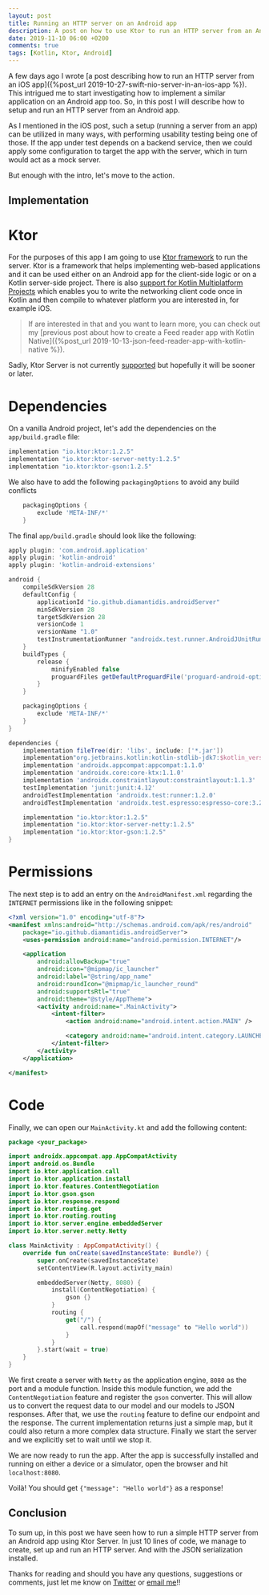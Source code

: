 ```yaml
---
layout: post
title: Running an HTTP server on an Android app
description: A post on how to use Ktor to run an HTTP server from an Android app
date: 2019-11-10 06:00 +0200
comments: true
tags: [Kotlin, Ktor, Android]
---
```


A few days ago I wrote [a post describing how to run an HTTP server from an iOS app]({%post_url 2019-10-27-swift-nio-server-in-an-ios-app %}).
This intrigued me to start investigating how to implement a similar application on an Android app too. So, in this post I will describe how to setup and run an HTTP server from an Android app. 

As I mentioned in the iOS post, such a setup (running a server from an app) can be utilized in many ways, with performing usability testing being one of those. If the app under test depends on a backend service, then we could apply some configuration to target the app with the server, which in turn would act as a mock server.

But enough with the intro, let's move to the action.

## Implementation

# Ktor

For the purposes of this app I am going to use [Ktor framework](https://github.com/ktorio/ktor) to run the server. Ktor is a framework that helps implementing web-based applications and it can be used either on an Android app for the client-side logic or on a Kotlin server-side project. There is also [support for Kotlin Multiplatform Projects](https://ktor.io/clients/http-client/multiplatform.html) which enables you to write the networking client code once in Kotlin and then compile to whatever platform you are interested in, for example iOS.

> If are interested in that and you want to learn more, you can check out my [previous post about how to create a Feed reader app with Kotlin Native]({%post_url 2019-10-13-json-feed-reader-app-with-kotlin-native %}).

Sadly, Ktor Server is not currently [supported](https://github.com/ktorio/ktor/issues/571) but hopefully it will be sooner or later. 

# Dependencies

On a vanilla Android project, let's add the dependencies on the `app/build.gradle` file: 

```groovy
implementation "io.ktor:ktor:1.2.5"
implementation "io.ktor:ktor-server-netty:1.2.5"
implementation "io.ktor:ktor-gson:1.2.5"
```

We also have to add the following `packagingOptions` to avoid any build conflicts

```groovy
    packagingOptions {
        exclude 'META-INF/*'
    }
```

The final `app/build.gradle` should look like the following:

```groovy
apply plugin: 'com.android.application'
apply plugin: 'kotlin-android'
apply plugin: 'kotlin-android-extensions'

android {
    compileSdkVersion 28
    defaultConfig {
        applicationId "io.github.diamantidis.androidServer"
        minSdkVersion 28
        targetSdkVersion 28
        versionCode 1
        versionName "1.0"
        testInstrumentationRunner "androidx.test.runner.AndroidJUnitRunner"
    }
    buildTypes {
        release {
            minifyEnabled false
            proguardFiles getDefaultProguardFile('proguard-android-optimize.txt'), 'proguard-rules.pro'
        }
    }

    packagingOptions {
        exclude 'META-INF/*'
    }
}

dependencies {
    implementation fileTree(dir: 'libs', include: ['*.jar'])
    implementation"org.jetbrains.kotlin:kotlin-stdlib-jdk7:$kotlin_version"
    implementation 'androidx.appcompat:appcompat:1.1.0'
    implementation 'androidx.core:core-ktx:1.1.0'
    implementation 'androidx.constraintlayout:constraintlayout:1.1.3'
    testImplementation 'junit:junit:4.12'
    androidTestImplementation 'androidx.test:runner:1.2.0'
    androidTestImplementation 'androidx.test.espresso:espresso-core:3.2.0'

    implementation "io.ktor:ktor:1.2.5"
    implementation "io.ktor:ktor-server-netty:1.2.5"
    implementation "io.ktor:ktor-gson:1.2.5"
}
```

# Permissions

The next step is to add an entry on the `AndroidManifest.xml` regarding the `INTERNET` permissions like in the following snippet:


```xml
<?xml version="1.0" encoding="utf-8"?>
<manifest xmlns:android="http://schemas.android.com/apk/res/android"
    package="io.github.diamantidis.androidServer">
    <uses-permission android:name="android.permission.INTERNET"/>

    <application
        android:allowBackup="true"
        android:icon="@mipmap/ic_launcher"
        android:label="@string/app_name"
        android:roundIcon="@mipmap/ic_launcher_round"
        android:supportsRtl="true"
        android:theme="@style/AppTheme">
        <activity android:name=".MainActivity">
            <intent-filter>
                <action android:name="android.intent.action.MAIN" />

                <category android:name="android.intent.category.LAUNCHER" />
            </intent-filter>
        </activity>
    </application>

</manifest>
```

# Code

Finally, we can open our `MainActivity.kt` and add the following content:

```kotlin
package <your_package>

import androidx.appcompat.app.AppCompatActivity
import android.os.Bundle
import io.ktor.application.call
import io.ktor.application.install
import io.ktor.features.ContentNegotiation
import io.ktor.gson.gson
import io.ktor.response.respond
import io.ktor.routing.get
import io.ktor.routing.routing
import io.ktor.server.engine.embeddedServer
import io.ktor.server.netty.Netty

class MainActivity : AppCompatActivity() {
    override fun onCreate(savedInstanceState: Bundle?) {
        super.onCreate(savedInstanceState)
        setContentView(R.layout.activity_main)

        embeddedServer(Netty, 8080) {
            install(ContentNegotiation) {
                gson {}
            }
            routing {
                get("/") {
                    call.respond(mapOf("message" to "Hello world"))
                }
            }
        }.start(wait = true)
    }
}

```


We first create a server with `Netty` as the application engine, `8080` as the port and a module function. Inside this module function, we add the `ContentNegotiation` feature and register the `gson` converter. This will allow us to convert the request data to our model and our models to JSON responses.
After that, we use the `routing` feature to define our endpoint and the response. The current implementation returns just a simple map, but it could also return a more complex data structure. Finally we start the server and we explicitly set to wait until we stop it. 

We are now ready to run the app. After the app is successfully installed and running on either a device or a simulator, open the browser and hit `localhost:8080`.

Voilà! You should get `{"message": "Hello world"}` as a response!

## Conclusion

To sum up, in this post we have seen how to run a simple HTTP server from an Android app using Ktor Server. In just 10 lines of code, we manage to create, set up and run an HTTP server. And with the JSON serialization installed. 

Thanks for reading and should you have any questions, suggestions or comments, just let me know on [Twitter](https://twitter.com/diamantidis_io) or [email me](mailto:diamantidis@outlook.com)!!
